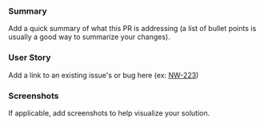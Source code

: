 ### Summary

Add a quick summary of what this PR is addressing (a list of bullet points is usually a good way to summarize your changes).

### User Story

Add a link to an existing issue's or bug here (ex: [NW-223](https://neowyze.atlassian.net/browse/NW-223))

### Screenshots

If applicable, add screenshots to help visualize your solution.
